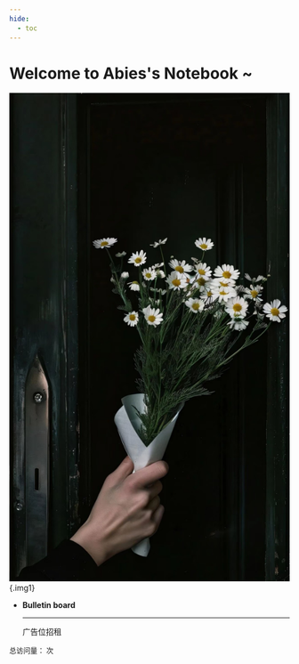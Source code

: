 ```yaml
---
hide:
  - toc
---
```


# Welcome to Abies's Notebook ~

<div class="grid cards" markdown>

![示例](images/flower-dark.jpg){.img1}

-   __Bulletin board__

    ---

    广告位招租
    
</div>

<span id="busuanzi_container_site_pv" style="font-size: 0.9em;">
  总访问量：<span id="busuanzi_value_site_pv"></span> 次
</span>
